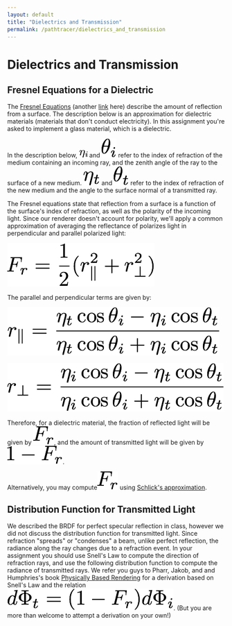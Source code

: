 ```yaml
---
layout: default
title: "Dielectrics and Transmission"
permalink: /pathtracer/dielectrics_and_transmission
---
```


# Dielectrics and Transmission

## Fresnel Equations for a Dielectric

The [Fresnel Equations](https://en.wikipedia.org/wiki/Fresnel_equations) (another [link](http://hyperphysics.phy-astr.gsu.edu/hbase/phyopt/freseq.html) here) describe the amount of reflection from a surface. The description below is an approximation for dielectric materials (materials that don't conduct electricity). In this assignment you're asked to implement a glass material, which is a dielectric.

In the description below, <img src="dielectric_eq1.png" width="20"> and ![dielectric_eq2](dielectric_eq2.png) refer to the index of refraction of the medium containing an incoming ray, and the zenith angle of the ray to the surface of a new medium. ![dielectric_eq3](dielectric_eq3.png) and ![dielectric_eq4](dielectric_eq4.png) refer to the index of refraction of the new medium and the angle to the surface normal of a transmitted ray.

The Fresnel equations state that reflection from a surface is a function of the surface's index of refraction, as well as the polarity of the incoming light. Since our renderer doesn't account for polarity, we'll apply a common approximation of averaging the reflectance of polarizes light in perpendicular and parallel polarized light:

![dielectric_eq5](dielectric_eq5.png)

The parallel and perpendicular terms are given by:

![dielectric_eq6](dielectric_eq6.png)

![dielectric_eq7](dielectric_eq7.png)

Therefore, for a dielectric material, the fraction of reflected light will be given by ![dielectric_eq8](dielectric_eq8.png), and the amount of transmitted light will be given by ![dielectric_eq9](dielectric_eq9.png).

Alternatively, you may compute![dielectric_eq8](dielectric_eq8.png)  using [Schlick's approximation](https://en.wikipedia.org/wiki/Schlick%27s_approximation).

## Distribution Function for Transmitted Light

We described the BRDF for perfect specular reflection in class, however we did not discuss the distribution function for transmitted light. Since refraction "spreads" or "condenses" a beam, unlike perfect reflection, the radiance along the ray changes due to a refraction event. In your assignment you should use Snell's Law to compute the direction of refraction rays, and use the following distribution function to compute the radiance of transmitted rays. We refer you guys to Pharr, Jakob, and and Humphries's book [Physically Based Rendering](http://www.pbr-book.org/) for a derivation based on Snell's Law and the relation ![dielectric_eq10](dielectric_eq10.png). (But you are more than welcome to attempt a derivation on your own!)
